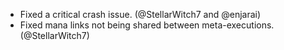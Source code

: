 - Fixed a critical crash issue. (@StellarWitch7 and @enjarai)
- Fixed mana links not being shared between meta-executions. (@StellarWitch7)

